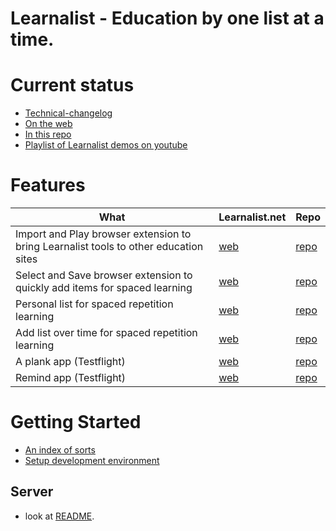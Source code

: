 # Learnalist - Education by one list at a time.
# Current status
- [Technical-changelog](https://learnalist.net/features/technical-changelog.html)
- [On the web](https://learnalist.net/welcome.html)
- [In this repo](hugo/content/user/welcome.md)
- [Playlist of Learnalist demos on youtube](https://www.youtube.com/playlist?list=PLmhwicYpN0ihZpfy2gi2eb-_3Yw4-XldI)
# Features

| What | Learnalist.net | Repo |
| --- | --- | --- |
| Import and Play browser extension to bring Learnalist tools to other education sites |[web](https://learnalist.net/features/browser-extension-import-play.html)|[repo](hugo/content/features/browser-extension-import-play.md)|
| Select and Save browser extension to quickly add items for spaced learning |[web](https://learnalist.net/features/browser-extension-add-for-spaced-learning.html)|[repo](hugo/content/features/browser-extension-add-for-spaced-learning.md)|
| Personal list for spaced repetition learning | [web](https://learnalist.net/spaced-repetition.html#/intro) | [repo](hugo/content/spaced-repetition.md)|
| Add list over time for spaced repetition learning | [web](https://learnalist.net/faq/add-a-list-overtime-for-spaced-learning.html) | [repo](hugo/content/faq/add-a-list-overtime-for-spaced-learning.md) |
| A plank app (Testflight) | [web](https://learnalist.net/features/mobile-humble-plank-v1.html) | [repo](hugo/content/features/mobile-humble-plank-v1.md) |
| Remind app (Testflight) | [web](https://learnalist.net/features/mobile-remind-v1.html) | [repo](hugo/content/features/mobile-remind-v1.md) |


# Getting Started

- [An index of sorts](./docs/README.md)
- [Setup development environment](./docs/setup-server-for-development.md)

## Server
* look at [README](./server/README.md).
